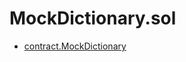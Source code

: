 # MockDictionary.sol

<!-- START_INDEX -->
- [contract.MockDictionary](./contract.MockDictionary.md)
<!-- END_INDEX -->
